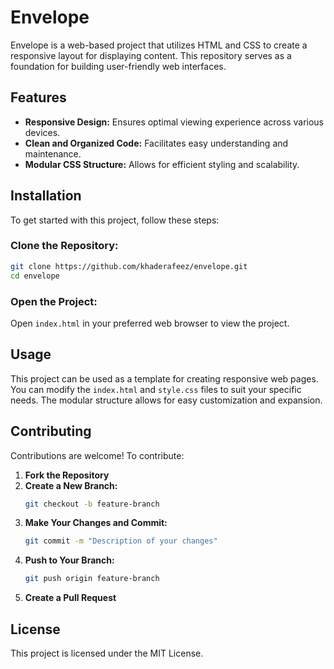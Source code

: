 # Envelope

Envelope is a web-based project that utilizes HTML and CSS to create a responsive layout for displaying content. This repository serves as a foundation for building user-friendly web interfaces.

## Features
- **Responsive Design:** Ensures optimal viewing experience across various devices.
- **Clean and Organized Code:** Facilitates easy understanding and maintenance.
- **Modular CSS Structure:** Allows for efficient styling and scalability.

## Installation
To get started with this project, follow these steps:

### Clone the Repository:
```bash
git clone https://github.com/khaderafeez/envelope.git
cd envelope
```

### Open the Project:
Open `index.html` in your preferred web browser to view the project.

## Usage
This project can be used as a template for creating responsive web pages. You can modify the `index.html` and `style.css` files to suit your specific needs. The modular structure allows for easy customization and expansion.

## Contributing
Contributions are welcome! To contribute:

1. **Fork the Repository**
2. **Create a New Branch:**
   ```bash
   git checkout -b feature-branch
   ```
3. **Make Your Changes and Commit:**
   ```bash
   git commit -m "Description of your changes"
   ```
4. **Push to Your Branch:**
   ```bash
   git push origin feature-branch
   ```
5. **Create a Pull Request**

## License
This project is licensed under the MIT License.

